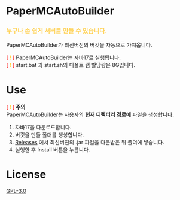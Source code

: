 PaperMCAutoBuilder
=
### <span style="color: #ffd257"> 누구나 손 쉽게 서버를 만들 수 있습니다.</span>
PaperMCAutoBuilder가 최신버전의 버킷을 자동으로 가져옵니다.   

__<span style="color: #fc4444">[ <span style="color: #ffd33d">!</span> ]</span>__ PaperMCAutoBuilder는 자바17로 실행됩니다.   
__<span style="color: #fc4444">[ <span style="color: #ffd33d">!</span> ]</span>__ start.bat 과 start.sh의 디폴트 램 할당량은 8G입니다.

Use
=
____<span style="color: #fc4444">[ <span style="color: #ffd33d">!</span> ]</span>__ 주의__   
PaperMCAutoBuilder는 사용자의 __현재 디렉터리 경로에__ 파일을 생성합니다.

1. 자바17을 다운로드합니다.
2. 버킷을 만들 폴더를 생성합니다.
3. [Releases](https://github.com/NOOBNUBY/PaperMC-AutoBuilder/releases) 에서 최신버젼의 .jar 파일을 다운받은 뒤 폴더에 넣습니다.
4. 실행한 후 Install 버튼을 누릅니다.

License
=
[GPL-3.0](https://github.com/NOOBNUBY/PaperMC-AutoBuilder/blob/master/LICENSE)
